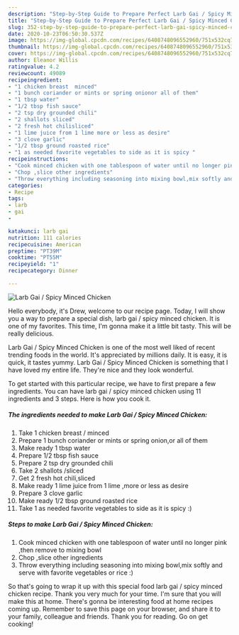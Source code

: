 ```yaml
---
description: "Step-by-Step Guide to Prepare Perfect Larb Gai / Spicy Minced Chicken"
title: "Step-by-Step Guide to Prepare Perfect Larb Gai / Spicy Minced Chicken"
slug: 352-step-by-step-guide-to-prepare-perfect-larb-gai-spicy-minced-chicken
date: 2020-10-23T06:50:30.537Z
image: https://img-global.cpcdn.com/recipes/6408748096552960/751x532cq70/larb-gai-spicy-minced-chicken-recipe-main-photo.jpg
thumbnail: https://img-global.cpcdn.com/recipes/6408748096552960/751x532cq70/larb-gai-spicy-minced-chicken-recipe-main-photo.jpg
cover: https://img-global.cpcdn.com/recipes/6408748096552960/751x532cq70/larb-gai-spicy-minced-chicken-recipe-main-photo.jpg
author: Eleanor Willis
ratingvalue: 4.2
reviewcount: 49089
recipeingredient:
- "1 chicken breast  minced"
- "1 bunch coriander or mints or spring onionor all of them"
- "1 tbsp water"
- "1/2 tbsp fish sauce"
- "2 tsp dry grounded chili"
- "2 shallots sliced"
- "2 fresh hot chilisliced"
- "1 lime juice from 1 lime more or less as desire"
- "3 clove garlic"
- "1/2 tbsp ground roasted rice"
- "1 as needed favorite vegetables to side as it is spicy "
recipeinstructions:
- "Cook minced chicken with one tablespoon of water until no longer pink ,then remove to mixing bowl"
- "Chop ,slice other ingredients"
- "Throw everything including seasoning into mixing bowl,mix softly and serve with favorite vegetables or rice :)"
categories:
- Recipe
tags:
- larb
- gai
- 

katakunci: larb gai  
nutrition: 111 calories
recipecuisine: American
preptime: "PT39M"
cooktime: "PT55M"
recipeyield: "1"
recipecategory: Dinner

---
```



![Larb Gai / Spicy Minced Chicken](https://img-global.cpcdn.com/recipes/6408748096552960/751x532cq70/larb-gai-spicy-minced-chicken-recipe-main-photo.jpg)

Hello everybody, it's Drew, welcome to our recipe page. Today, I will show you a way to prepare a special dish, larb gai / spicy minced chicken. It is one of my favorites. This time, I'm gonna make it a little bit tasty. This will be really delicious.

Larb Gai / Spicy Minced Chicken is one of the most well liked of recent trending foods in the world. It's appreciated by millions daily. It is easy, it is quick, it tastes yummy. Larb Gai / Spicy Minced Chicken is something that I have loved my entire life. They're nice and they look wonderful.




To get started with this particular recipe, we have to first prepare a few ingredients. You can have larb gai / spicy minced chicken using 11 ingredients and 3 steps. Here is how you cook it.

<!--inarticleads1-->

##### The ingredients needed to make Larb Gai / Spicy Minced Chicken:

1. Take 1 chicken breast / minced
1. Prepare 1 bunch coriander or mints or spring onion,or all of them
1. Make ready 1 tbsp water
1. Prepare 1/2 tbsp fish sauce
1. Prepare 2 tsp dry grounded chili
1. Take 2 shallots /sliced
1. Get 2 fresh hot chili,sliced
1. Make ready 1 lime juice from 1 lime ,more or less as desire
1. Prepare 3 clove garlic
1. Make ready 1/2 tbsp ground roasted rice
1. Take 1 as needed favorite vegetables to side as it is spicy :)




<!--inarticleads2-->

##### Steps to make Larb Gai / Spicy Minced Chicken:

1. Cook minced chicken with one tablespoon of water until no longer pink ,then remove to mixing bowl
1. Chop ,slice other ingredients
1. Throw everything including seasoning into mixing bowl,mix softly and serve with favorite vegetables or rice :)




So that's going to wrap it up with this special food larb gai / spicy minced chicken recipe. Thank you very much for your time. I'm sure that you will make this at home. There's gonna be interesting food at home recipes coming up. Remember to save this page on your browser, and share it to your family, colleague and friends. Thank you for reading. Go on get cooking!
